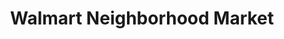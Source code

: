 ---
title: "Walmart Neighborhood Market"
url: /clemmons/walmart-neighborhood-market/
shop: Supermarkt
---